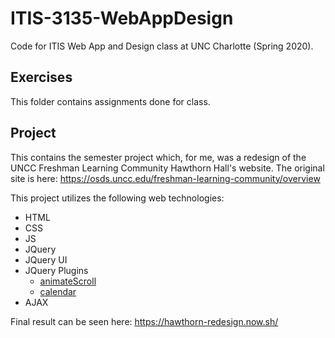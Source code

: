 # ITIS-3135-WebAppDesign
Code for ITIS Web App and Design class at UNC Charlotte (Spring 2020).

## Exercises
This folder contains assignments done for class.

## Project
This contains the semester project which, for me, was a redesign of the UNCC Freshman Learning Community Hawthorn Hall's website. The original site is here: https://osds.uncc.edu/freshman-learning-community/overview

This project utilizes the following web technologies:
* HTML
* CSS
* JS
* JQuery
* JQuery UI
* JQuery Plugins
  * [animateScroll](https://plugins.compzets.com/animatescroll/)
  * [calendar](http://kthornbloom.com/monthly/)
* AJAX

Final result can be seen here: https://hawthorn-redesign.now.sh/
